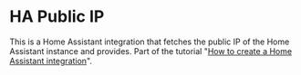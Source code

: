 # HA Public IP

This is a Home Assistant integration that fetches the public IP of the Home Assistant instance and provides. Part of the tutorial "[How to create a Home Assistant integration]()".


